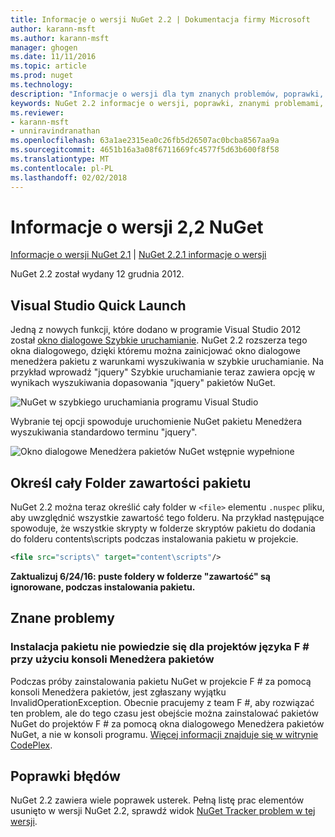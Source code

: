 ```yaml
---
title: Informacje o wersji NuGet 2.2 | Dokumentacja firmy Microsoft
author: karann-msft
ms.author: karann-msft
manager: ghogen
ms.date: 11/11/2016
ms.topic: article
ms.prod: nuget
ms.technology: 
description: "Informacje o wersji dla tym znanych problemów, poprawki, dodatkowe funkcje i dcr 2.2 NuGet."
keywords: NuGet 2.2 informacje o wersji, poprawki, znanymi problemami, nowe funkcje, dcr
ms.reviewer:
- karann-msft
- unniravindranathan
ms.openlocfilehash: 63a1ae2315ea0c26fb5d26507ac0bcba8567aa9a
ms.sourcegitcommit: 4651b16a3a08f6711669fc4577f5d63b600f8f58
ms.translationtype: MT
ms.contentlocale: pl-PL
ms.lasthandoff: 02/02/2018
---
```

# <a name="nuget-22-release-notes"></a>Informacje o wersji 2,2 NuGet

[Informacje o wersji NuGet 2.1](../release-notes/nuget-2.1.md) | [NuGet 2.2.1 informacje o wersji](../release-notes/nuget-2.2.1.md)

NuGet 2.2 został wydany 12 grudnia 2012.

## <a name="visual-studio-quick-launch"></a>Visual Studio Quick Launch
Jedną z nowych funkcji, które dodano w programie Visual Studio 2012 został [okno dialogowe Szybkie uruchamianie](/visualstudio/ide/reference/quick-launch-environment-options-dialog-box). NuGet 2.2 rozszerza tego okna dialogowego, dzięki któremu można zainicjować okno dialogowe menedżera pakietu z warunkami wyszukiwania w szybkie uruchamianie. Na przykład wprowadź "jquery" Szybkie uruchamianie teraz zawiera opcję w wynikach wyszukiwania dopasowania "jquery" pakietów NuGet.

![NuGet w szybkiego uruchamiania programu Visual Studio](./media/quick-launch.png)

Wybranie tej opcji spowoduje uruchomienie NuGet pakietu Menedżera wyszukiwania standardowo terminu "jquery".

![Okno dialogowe Menedżera pakietów NuGet wstępnie wypełnione](./media/pkg-mgr-search-from-quick-launch.png)

## <a name="specify-entire-folder-for-package-contents"></a>Określ cały Folder zawartości pakietu
NuGet 2.2 można teraz określić cały folder w `<file>` elementu `.nuspec` pliku, aby uwzględnić wszystkie zawartość tego folderu. Na przykład następujące spowoduje, że wszystkie skrypty w folderze skryptów pakietu do dodania do folderu contents\scripts podczas instalowania pakietu w projekcie.

```xml
<file src="scripts\" target="content\scripts"/>
```

**Zaktualizuj 6/24/16: puste foldery w folderze "zawartość" są ignorowane, podczas instalowania pakietu.**

## <a name="known-issues"></a>Znane problemy

### <a name="package-installation-fails-for-f-projects-when-using-the-package-manager-console"></a>Instalacja pakietu nie powiedzie się dla projektów języka F # przy użyciu konsoli Menedżera pakietów
Podczas próby zainstalowania pakietu NuGet w projekcie F # za pomocą konsoli Menedżera pakietów, jest zgłaszany wyjątku InvalidOperationException. Obecnie pracujemy z team F #, aby rozwiązać ten problem, ale do tego czasu jest obejście można zainstalować pakietów NuGet do projektów F # za pomocą okna dialogowego Menedżera pakietów NuGet, a nie w konsoli programu. [Więcej informacji znajduje się w witrynie CodePlex](http://nuget.codeplex.com/workitem/2873).


## <a name="bug-fixes"></a>Poprawki błędów
NuGet 2.2 zawiera wiele poprawek usterek. Pełną listę prac elementów usunięto w wersji NuGet 2.2, sprawdź widok [NuGet Tracker problem w tej wersji](http://nuget.codeplex.com/workitem/list/advanced?keyword=&status=Closed&type=All&priority=All&release=NuGet%202.2&assignedTo=All&component=All&sortField=LastUpdatedDate&sortDirection=Descending&page=0).
